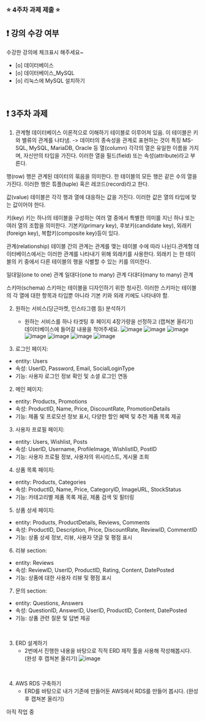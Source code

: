 ### ⭐️ 4주차 과제 제출 ⭐️

## ❗️ 강의 수강 여부
수강한 강의에 체크표시 해주세요~

- [o] 데이터베이스
- [o] 데이터베이스_MySQL
- [o] 리눅스에 MySQL 설치하기

<br>

## ❗️ 3주차 과제
1. 관계형 데이터베이스 이론적으로 이해하기
  테이블로 이루어져 있음. 이 테이블은 키와 밸류의 관계를 나타냄. -> 데이터의 종속성을 관계로 표현하는 것이 특징
MS-SQL, MySQL, MariaDB, Oracle 등
열(column)
각각의 열은 유일한 이름을 가지며, 자신만의 타입을 가진다. 이러한 열을 필드(field) 또는 속성(attribute)라고 부른다.

행(row)
행은 관계된 데이터의 묶음을 의미한다. 한 테이블의 모든 행은 같은 수의 열을 가진다.
이러한 행은 튜플(tuple) 혹은 레코드(record)라고 한다.

값(value)
테이블은 각각 행과 열에 대응하는 값을 가진다. 이러한 값은 열의 타입에 맞는 값이어야 한다.

키(key)
키는 하나의 테이블을 구성하는 여러 열 중에서 특별한 의미를 지닌 하나 또는 여러 열의 조합을 의미한다. 기본키(primary key), 후보키(candidate key), 외래키(foreign key), 복합키(composite key)등이 있다.

관계(relationship)
테이블 간의 관계는 관계를 맺는 테이블 수에 따라 나뉜다.관계형 데이터베이스에서는 이러한 관계를 나타내기 위해 외래키를 사용한다. 외래키 는 한 테이블의 키 중에서 다른 테이블의 행을 식별할 수 있는 키를 의미한다.

일대일(one to one) 관계
일대다(one to many) 관계
다대다(many to many) 관계

스키마(schema)
스키마는 테이블을 디자인하기 위한 청사진. 이러한 스키마는 테이블의 각 열에 대한 항목과 타입뿐 아니라 기본 키와 외래 키에도 나타내야 함.
<br/>

2. 원하는 서비스(당근마켓, 인스타그램 등) 분석하기
   - 원하는 서비스를 하나 타겟팅 후 페이지 4장가량을 선정하고 (캡쳐본 올리기) 데이터베이스에 들어갈 내용을 적어주세요.
![image](https://github.com/mm8267/2024_Server_study_Basic/assets/144704798/40b38cd0-47dd-4c47-9dfc-0469bdad9010)
![image](https://github.com/mm8267/2024_Server_study_Basic/assets/144704798/5f98d3df-ca9a-4f19-9f0e-598a7586b6bd)
![image](https://github.com/mm8267/2024_Server_study_Basic/assets/144704798/124a95ca-cfb6-4987-a316-6f0e62a7a4c3)
![image](https://github.com/mm8267/2024_Server_study_Basic/assets/144704798/210c0f79-8cee-4dcd-99ba-92d7f027f96c)
![image](https://github.com/mm8267/2024_Server_study_Basic/assets/144704798/2cf1e2b6-bb98-4be8-b4aa-33d221400e2d)
![image](https://github.com/mm8267/2024_Server_study_Basic/assets/144704798/90852190-18b2-4c37-8c30-bc7ebd7edbac)
![image](https://github.com/mm8267/2024_Server_study_Basic/assets/144704798/f28d0b3f-085a-418b-98a9-0fec3c70af86)


1. 로그인 페이지:
* entity: Users
* 속성: UserID, Password, Email, SocialLoginType
* 기능: 사용자 로그인 정보 확인 및 소셜 로그인 연동
2. 메인 페이지:
* entity: Products, Promotions
* 속성: ProductID, Name, Price, DiscountRate, PromotionDetails
* 기능: 제품 및 프로모션 정보 표시, 다양한 할인 혜택 및 추천 제품 목록 제공
3. 사용자 프로필 페이지:
* entity: Users, Wishlist, Posts
* 속성: UserID, Username, ProfileImage, WishlistID, PostID
* 기능: 사용자 프로필 정보, 사용자의 위시리스트, 게시물 조회
4. 상품 목록 페이지:
* entity: Products, Categories
* 속성: ProductID, Name, Price, CategoryID, ImageURL, StockStatus
* 기능: 카테고리별 제품 목록 제공, 제품 검색 및 필터링
5. 상품 상세 페이지:
* entity: Products, ProductDetails, Reviews, Comments
* 속성: ProductID, Description, Price, DiscountRate, ReviewID, CommentID
* 기능: 상품 상세 정보, 리뷰, 사용자 댓글 및 평점 표시
6. 리뷰 section:
* entity: Reviews
* 속성: ReviewID, UserID, ProductID, Rating, Content, DatePosted
* 기능: 상품에 대한 사용자 리뷰 및 평점 표시
7. 문의 section:
* entity: Questions, Answers
* 속성: QuestionID, AnswerID, UserID, ProductID, Content, DatePosted
* 기능: 상품 관련 질문 및 답변 제공
<br/>

3. ERD 설계하기
   - 2번에서 진행한 내용을 바탕으로 직적 ERD 제작 툴을 사용해 작성해봅시다. (완성 후 캡쳐본 올리기)
![image](https://github.com/mm8267/2024_Server_study_Basic/assets/144704798/4978393f-1978-485c-a21e-d5430c93c9c4)

<br/>

4. AWS RDS 구축하기
   - ERD를 바탕으로 내가 기존에 만들어둔 AWS에서 RDS를 만들어 봅시다. (완성 후 캡쳐본 올리기)

아직 작업 중
<br/>

